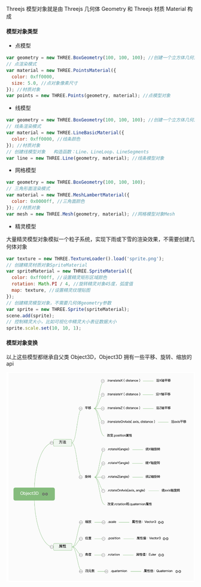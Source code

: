 Threejs 模型对象就是由 Threejs 几何体 Geometry 和 Threejs 材质 Material 构成

#### 模型对象类型

- 点模型

```js
var geometry = new THREE.BoxGeometry(100, 100, 100); //创建一个立方体几何对象Geometry
// 点渲染模式
var material = new THREE.PointsMaterial({
  color: 0xff0000,
  size: 5.0, //点对象像素尺寸
}); //材质对象
var points = new THREE.Points(geometry, material); //点模型对象
```

- 线模型

```js
var geometry = new THREE.BoxGeometry(100, 100, 100); //创建一个立方体几何对象Geometry
// 线条渲染模式
var material = new THREE.LineBasicMaterial({
  color: 0xff0000, //线条颜色
}); //材质对象
// 创建线模型对象   构造函数：Line、LineLoop、LineSegments
var line = new THREE.Line(geometry, material); //线条模型对象
```

- 网格模型

```js
var geometry = new THREE.BoxGeometry(100, 100, 100);
// 三角形面渲染模式
var material = new THREE.MeshLambertMaterial({
  color: 0x0000ff, //三角面颜色
}); //材质对象
var mesh = new THREE.Mesh(geometry, material); //网格模型对象Mesh
```

- 精灵模型

大量精灵模型对象模拟一个粒子系统，实现下雨或下雪的渲染效果，不需要创建几何体对象

```js
var texture = new THREE.TextureLoader().load('sprite.png');
// 创建精灵材质对象SpriteMaterial
var spriteMaterial = new THREE.SpriteMaterial({
  color: 0xff00ff, //设置精灵矩形区域颜色
  rotation: Math.PI / 4, //旋转精灵对象45度，弧度值
  map: texture, //设置精灵纹理贴图
});
// 创建精灵模型对象，不需要几何体geometry参数
var sprite = new THREE.Sprite(spriteMaterial);
scene.add(sprite);
// 控制精灵大小，比如可视化中精灵大小表征数据大小
sprite.scale.set(10, 10, 1);
```

#### 模型对象变换

以上这些模型都继承自父类 Object3D，Object3D 拥有一些平移、旋转、缩放的 api

![](../../assets/threejs-object3d.png)
